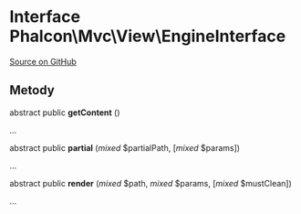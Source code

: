 # Interface **Phalcon\\Mvc\\View\\EngineInterface**

<a href="https://github.com/phalcon/cphalcon/blob/master/phalcon/mvc/view/engineinterface.zep" class="btn btn-default btn-sm">Source on GitHub</a>

## Metody

abstract public **getContent** ()

...

abstract public **partial** (*mixed* $partialPath, [*mixed* $params])

...

abstract public **render** (*mixed* $path, *mixed* $params, [*mixed* $mustClean])

...